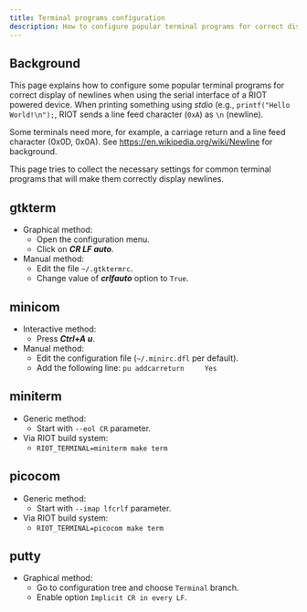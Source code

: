 ```yaml
---
title: Terminal programs configuration
description: How to configure popular terminal programs for correct display of newlines
---
```


## Background

This page explains how to configure some popular terminal programs for correct
display of newlines when using the serial interface of a RIOT powered device.
When printing something using *stdio* (e.g., `printf("Hello World!\n");`, RIOT
sends a line feed character (`0xA`) as `\n` (newline).

Some terminals need more, for example, a carriage return and a line feed
character (0x0D, 0x0A). See https://en.wikipedia.org/wiki/Newline for background.

This page tries to collect the necessary settings for common terminal programs
that will make them correctly display newlines.

## gtkterm

- Graphical method:
    - Open the configuration menu.
    - Click on ***CR LF auto***.
- Manual method:
    - Edit the file `~/.gtktermrc`.
    - Change value of ***crlfauto*** option to `True`.

## minicom

- Interactive method:
    - Press ***Ctrl+A u***.
- Manual method:
    - Edit the configuration file (`~/.minirc.dfl` per default).
    - Add the following line:
    `pu addcarreturn     Yes`

## miniterm

- Generic method:
    - Start with `--eol CR` parameter.
- Via RIOT build system:
    - `RIOT_TERMINAL=miniterm make term`

## picocom

- Generic method:
    - Start with `--imap lfcrlf` parameter.
- Via RIOT build system:
    - `RIOT_TERMINAL=picocom make term`

## putty

- Graphical method:
    - Go to configuration tree and choose `Terminal` branch.
    - Enable option `Implicit CR in every LF`.
